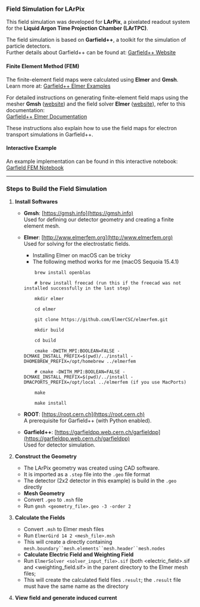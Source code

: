 ### Field Simulation for LArPix

This field simulation was developed for **LArPix**, a pixelated readout system for the **Liquid Argon Time Projection Chamber (LArTPC)**.

The field simulation is based on **Garfield++**, a toolkit for the simulation of particle detectors.  
Further details about Garfield++ can be found at: [Garfield++ Website](https://garfieldpp.web.cern.ch/garfieldpp/)

#### **Finite Element Method (FEM)**

The finite-element field maps were calculated using **Elmer** and **Gmsh**.  
Learn more at: [Garfield++ Elmer Examples](https://garfieldpp.web.cern.ch/garfieldpp/examples/elmer/)

For detailed instructions on generating finite-element field maps using the mesher **Gmsh** ([website](http://geuz.org/gmsh)) and the field solver **Elmer** ([website](http://www.csc.fi/english/pages/elmer)), refer to this documentation:  
[Garfield++ Elmer Documentation](https://garfieldpp.web.cern.ch/garfieldpp/examples/elmer/garfield_elmer_doc.pdf)

These instructions also explain how to use the field maps for electron transport simulations in Garfield++.

#### **Interactive Example**

An example implementation can be found in this interactive notebook:  
[Garfield FEM Notebook](https://colab.research.google.com/github/jerenner/garfieldfem/blob/master/garfield_FEM.ipynb)

---

### Steps to Build the Field Simulation

1. **Install Softwares**
     - **Gmsh**: [https://gmsh.info](https://gmsh.info)  
       Used for defining our detector geometry and creating a finite element mesh.
     - **Elmer**: [http://www.elmerfem.org](http://www.elmerfem.org)  
       Used for solving for the electrostatic fields.
         - Installing Elmer on macOS can be tricky
         - The following method works for me (macOS Sequoia 15.4.1)
        ```
            brew install openblas
            
            # brew install freecad (run this if the freecad was not installed successfully in the last step)
            
            mkdir elmer
            
            cd elmer
            
            git clone https://github.com/ElmerCSC/elmerfem.git
            
            mkdir build
            
            cd build
            
            cmake -DWITH_MPI:BOOLEAN=FALSE -DCMAKE_INSTALL_PREFIX=$(pwd)/../install -DHOMEBREW_PREFIX=/opt/homebrew ../elmerfem
            
            # cmake -DWITH_MPI:BOOLEAN=FALSE -DCMAKE_INSTALL_PREFIX=$(pwd)/../install -DMACPORTS_PREFIX=/opt/local ../elmerfem (if you use MacPorts)
            
            make
            
            make install
        ```

   - **ROOT**: [https://root.cern.ch](https://root.cern.ch)  
       A prerequisite for Garfield++ (with Python enabled). 

   - **Garfield++**: [https://garfieldpp.web.cern.ch/garfieldpp](https://garfieldpp.web.cern.ch/garfieldpp)  
       Used for detector simulation.


2. **Construct the Geometry**  
   - The LArPix geometry was created using CAD software.  
   - It is imported as a `.step` file into the `.geo` file format
   - The detector (2x2 detector in this example) is build in the `.geo` directly
   - **Mesh Geometry**
   - Convert `.geo` to `.msh` file
   - Run `gmsh <geometry_file>.geo -3 -order 2`

3. **Calculate the Fields**
   - Convert `.msh` to Elmer mesh files
   - Run `ElmerGird 14 2 <mesh_file>.msh`
   - This will create a directly containing `mesh.boundary``mesh.elements``mesh.header``mesh.nodes`
   - **Calculate Electric Field and Weighting Field**
   - Run `ElmerSolver <solver_input_file>.sif` (both <electric_field>.sif and <weighting_field.sif> in the parent directory to the Elmer mesh files;
   - This will create the calculated field files `.result`; the `.result` file must have the same name as the directory

4. **View field and generate induced current**
   
  


